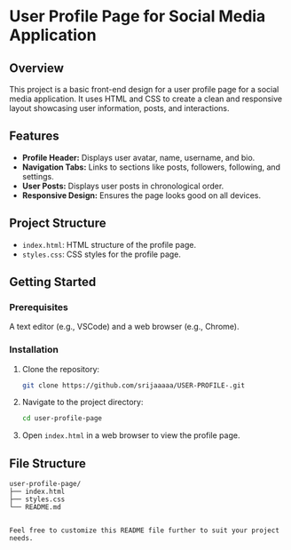 # User Profile Page for Social Media Application

## Overview
This project is a basic front-end design for a user profile page for a social media application. It uses HTML and CSS to create a clean and responsive layout showcasing user information, posts, and interactions.

## Features
- **Profile Header:** Displays user avatar, name, username, and bio.
- **Navigation Tabs:** Links to sections like posts, followers, following, and settings.
- **User Posts:** Displays user posts in chronological order.
- **Responsive Design:** Ensures the page looks good on all devices.

## Project Structure
- `index.html`: HTML structure of the profile page.
- `styles.css`: CSS styles for the profile page.

## Getting Started

### Prerequisites
A text editor (e.g., VSCode) and a web browser (e.g., Chrome).

### Installation
1. Clone the repository:
    ```bash
    git clone https://github.com/srijaaaaa/USER-PROFILE-.git
    ```
2. Navigate to the project directory:
    ```bash
    cd user-profile-page
    ```
3. Open `index.html` in a web browser to view the profile page.

## File Structure
```plaintext
user-profile-page/
├── index.html
├── styles.css
└── README.md


Feel free to customize this README file further to suit your project needs.
